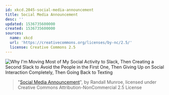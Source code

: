 ```yaml
---
id: xkcd.2045-social-media-announcement
title: Social Media Announcement
desc: ''
updated: 1536735600000
created: 1536735600000
sources:
  name: xkcd
  url: 'https://creativecommons.org/licenses/by-nc/2.5/'
  license: Creative Commons 2.5
---
```

![Why I'm Moving Most of My Social Activity to Slack, Then Creating a Second Slack to Avoid the People in the First One, Then Giving Up on Social Interaction Completely, Then Going Back to Texting](https://imgs.xkcd.com/comics/social_media_announcement.png)
> "[Social Media Announcement](https://xkcd.com/2045/)", by Randall Munroe, licensed under Creative Commons Attribution-NonCommercial 2.5 License
